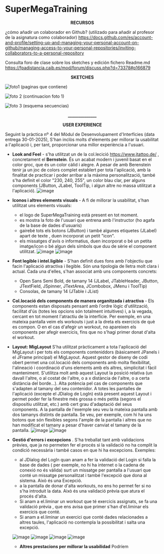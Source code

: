 # SuperMegaTraining

<p align="center"><b>RECURSOS</p></b>

¿cómo  añadir un colaborador en Github?  (utilizado para añadir al profesor de la asignatura como colaborador)
https://docs.github.com/es/account-and-profile/setting-up-and-managing-your-personal-account-on-github/managing-access-to-your-personal-repositories/inviting-collaborators-to-a-personal-repository

Consulta foro de clase sobre los sketches y edición fichero Readme.md
https://fpadistancia.caib.es/mod/forum/discuss.php?d=73378#p166879

<p align="center"><b>SKETCHES</p></b>

![foto1 (paginas que contiene)](https://github.com/user-attachments/assets/8ae68652-b16c-4730-97a7-e64c46bf82ae)

![foto 2 (continuacion foto 1)](https://github.com/user-attachments/assets/72c99419-cdd4-48a2-9d42-1d0b876842d3)

![foto 3 (esquema secuencias)](https://github.com/user-attachments/assets/86ab52c5-6508-4bac-b3dc-54552e6bff87)



<p align="center"><b>______________</p></b>
<p align="center"><b>USER EXPERIENCE</p></b>

Seguint la pràctica nº 4 del Mòdul de Desenvolupament d'Interfícies (data entrega  30-01-2025), S'han inclòs molts d'elements per millorar la usabilitat a l'aplicació i, per tant, proporcionar una millor experiència a l'usuari.

- **Look and Feel** -  s'ha utilitzat un de la col.lecició https://www.jtattoo.de/ , concretament el **Bernstein**.  És un acabat modern i juvenil basat en el color groc, que és un color càlid i alegre. A pesar de amb Berenstein tenir ja un joc de colors complet establert per tota l'aplicació, amb la finalitat de practicar i poder arribar a la màxima personalització, també s'ha definit el color "230, 240, 255", un color blau clar, per alguns components  (JButton, JLabel, ToolTip, i algun altre no massa utilitzat a l'aplicació).
![image](https://github.com/user-attachments/assets/58d5532b-8019-40fe-a0cc-448585225b8f)

  

- **Iconos i altres elements visuals** - A fi de millorar la usabilitat, s'han utilitzat uns elements visuals:
    - el logo de SuperMegaTraining està present en tot moment.
    - es mostra la foto de l'usuari que entrena amb l'instructor (ho agafa de la base de dades d'usuaris)
    - gairebé tots els botons (JButton) i també algunes etiquetes (JLabel) apart de texte , duen incorporat un petit "icon".
    - els missatges d'avís o informatius, duen incorporat o bé un petita imatge/icon o bé algun dels símbols que duu de sèrie el component utilitzat.
![image](https://github.com/user-attachments/assets/1b0ba39c-34a1-48d5-8ebe-cd57ae61ad17)
![image](https://github.com/user-attachments/assets/e53b9be7-44e2-4d32-8f13-931d92059d81)

      
 - **Font legible i intel.ligible** - S'han definit dues fons amb l'objectiu que facin l'aplicació atractiva i llegible. Són una tipologia de lletra molt clara i actual. Cada una d'elles,  s'han associat amb uns components concrets:
    - Open Sans Semi Bold, de tamany 14  (JLabel, JTableHeader, JButton, JTextField, JSpinner, JTextArea, JCombobox, JMenu i ToolTip)
    - Consolas, de tamany 14   (JTable i JList)
 
- **Col.locació dels components de manera organitzada i atractiva** - Els components estan disposats pensant amb l'ordre lògic d'utilització, facilitat d'ús (totes les opcions són totalment intuitives) i, a la vegada, cercant en tot moment l'atractiu de la interfície. Per exemple, en una mateixa pantalla veim els workouts i just a la dreta els exercicis de què es compon. O en el cas d'afegir un workout, no apareixen els components per afegir exercicis, fins que no s'hagi primer donat d'alta el workout.

- **Layout: MigLayout** S'ha utilitzat pràcticament a tota l'aplicació del MigLayout i per tots els components conteniddors (bàsicament JPanels i el JFrame principal)  el MigLayout. Aquest gestor de diseny de codi obert  permet una col.locació dels components amb molta flexibilitat, l'alineació i coordinació d'uns elements amb els altres, simplicitat i fàcil manteniment. S'utilitza molt amb aquest Layout la posició relativa (un davall l'altre, o al costat de l'altre, o a x distància de l'altre, o a certa distància del borde...). Alta potència pel cas de components que s'adapten al tamany del seu contenidor.   A totes les pantalles de l'aplicació (excepte el JDialog de LogIn) està present aquest Layout i permet poder fer la finestre més grossa o més petita (segons el dispositiu utilitzat, etc.) amb cert grau d'adaptació del seus components.
A la pantalla de l'exemple seu veu la mateixa pantalla amb dos tamanys distints de pantalla. Se veu, per exemple, com hi ha uns botons que són flexibles segons l'ample de la pantalla i altres que no han modificat el tamany a pesar d'haver canviat el tamany de la pantalla.
![image](https://github.com/user-attachments/assets/43eab4d4-6053-4949-97d2-a077ae7d6ed6)
![image](https://github.com/user-attachments/assets/be1c3cfc-bc95-433b-b986-e6c3daa049a6)

- **Gestió d'errors i excepcions** . S'ha treballat tant amb validacions prèvies, que ja no permeten fer el procés si la validació no ha complit la condició necessària i també casos en que hi ha excepcions. Exemples:
    - al JDialog del LogIn quan anam a fer la validació del Login si falla la base de dades ( per exemple, no hi ha internet o la cadena de conexió no és vàlida) surt un missatge per pantalla a l'usuari que conté un missatge personalitzat i també l'excepció que dona al sistema.  Això és una Excepció.
    - a la pantalla de donar d'alta workouts, no ens ho permet fer si no s'ha introduit la data. Això és una validació prèvia que atura el procés d'alta.
    - Si anam a el.liminar un workout que té exercicis assignats, se fa una validació prèvia , que ens avisa que primer s'han d'el.liminar els exercicis que conté.
    - Si anam a el.liminar un exercici que conté dades relacionades a altres taules, l'aplicació  no contempla la possibilitat i salta una excepció.
 
  ![image](https://github.com/user-attachments/assets/76fb982e-1f9e-4704-aecc-00169ba2d740)
  ![image](https://github.com/user-attachments/assets/9fc49e85-bfb4-440b-a666-2fa99f7543d0)
  ![image](https://github.com/user-attachments/assets/75f4d92a-4307-45c2-a48e-2bcbb5132653)
  ![image](https://github.com/user-attachments/assets/b49e1947-18bf-4914-8b88-ef85d803c15e)


  - **Altres prestacions per millorar la usabilidad** Podríem




  

